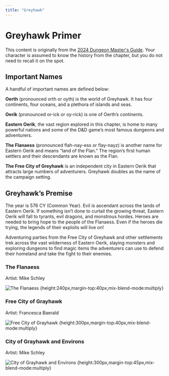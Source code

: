 ```yaml
---
title: "Greyhawk"
---
```


# Greyhawk Primer

<div class="note">
This content is originally from the <a href="https://www.dndbeyond.com/sources/dnd/dmg-2024/greyhawk" target="_blank">2024 Dungeon Master's Guide</a>. Your character is assumed to know the history from the chapter, but you do not need to recall it on the spot.
</div>

## Important Names

A handful of important names are defined below:

**Oerth** (pronounced orth or oyth) is the world of Greyhawk. It has four continents, four oceans, and a plethora of islands and seas.

**Oerik** (pronounced or-ick or oy-rick) is one of Oerth’s continents.

**Eastern Oerik**, the vast region explored in this chapter, is home to many powerful nations and some of the D&D game’s most famous dungeons and adventurers.

**The Flanaess** (pronounced flah-nay-ess or flay-nayz) is another name for Eastern Oerik and means “land of the Flan.” The region’s first human settlers and their descendants are known as the Flan.

**The Free City of Greyhawk** is an independent city in Eastern Oerik that attracts large numbers of adventurers. Greyhawk doubles as the name of the campaign setting.

## Greyhawk’s Premise

The year is 576 CY (Common Year). Evil is ascendant across the lands of Eastern Oerik. If something isn’t done to curtail the growing threat, Eastern Oerik will fall to tyrants, evil dragons, and monstrous hordes. Heroes are needed to bring hope to the people of the Flanaess. Even if the heroes die trying, the legends of their exploits will live on!

Adventuring parties from the Free City of Greyhawk and other settlements trek across the vast wilderness of Eastern Oerik, slaying monsters and exploring dungeons to find magic items the adventurers can use to defend their homeland and take the fight to their enemies.

### The Flanaess
Artist: Mike Schley

![The Flanaess](https://media.dndbeyond.com/compendium-images/dmg/Bk0e1TBRN0uPvprV/map-5.03-flanaess.jpg) {height:240px,margin-top:40px,mix-blend-mode:multiply}

### Free City of Grayhawk
Artist: Francesca Baerald

![Free City of Grayhawk](https://media.dndbeyond.com/compendium-images/dmg/Bk0e1TBRN0uPvprV/map-5.01-city-of-greyhawk.jpg) {height:300px,margin-top:40px,mix-blend-mode:multiply}

### City of Grayhawk and Environs
Artist: Mike Schley

![City of Grayhawk and Environs](https://media.dndbeyond.com/compendium-images/dmg/Bk0e1TBRN0uPvprV/map-5.02-greyhawk-and-environs.jpg) {height:300px,margin-top:45px,mix-blend-mode:multiply}






